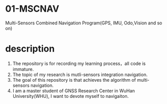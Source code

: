 # 01-MSCNAV
Multi-Sensors Combined Navigation Program(GPS, IMU, Odo,Vision and so on)
# description
1. The repository is for recording my learning process，all code is immature.
2. The topic of my research is mutli-sensors integration navigation.
3. The goal of this repository is that achieves the algorithm of multi-sensors navigation.
4. I am a master student of GNSS Research Center in WuHan University(WHU), I want to devote myself to navigaiton.